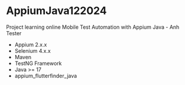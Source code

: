 # AppiumJava122024

Project learning online Mobile Test Automation with Appium Java - Anh Tester

- Appium 2.x.x
- Selenium 4.x.x
- Maven
- TestNG Framework
- Java >= 17
- appium_flutterfinder_java